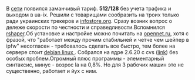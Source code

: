 В <a href="http://rs.net.ua">сети</a> появился заманчивый тариф. <b>512/128</b> без учета трафика и выходом в ua-ix. Решили с товарищами сообразить на троих только ради украинских трекеров и <a href="http://infostore.org">infostore.org</a>. Сразу возник вопрос о дележе скорости по честности и справедливости.Вспомнился <a href="http://freshmeat.net/projects/rshaper/">rshaper</a>.Об установке и настройке можно почитать на <a href="http://www.opennet.ru/base/net/rshaper.txt.html">opennet.ru</a>, хотя с фразой, что "работает между прочим стабильней и четче чем шейпер в ipfw" несогласен - требовалось сделать все быстро, тем более на сервере стоит <a href="http://debian.org">debian linux </a>. Собрался на ядре 2.6.20 c cvs (<a href="http://cvs.gnudd.com/index.cgi/rshaper">link</a>) без особых проблем.Огромный плюс программы - элементарный синтаксис, минус - возрос la на 0,8%. Но для 3 рабочих машин это не существенно, работает и йух с ним.